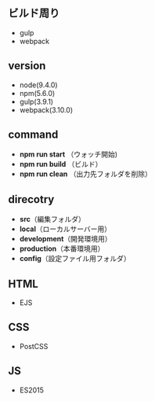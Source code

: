 ## ビルド周り
* gulp
* webpack

## version
* node(9.4.0)
* npm(5.6.0)
* gulp(3.9.1)
* webpack(3.10.0)

## command
* **npm run start** （ウォッチ開始)
* **npm run build** （ビルド）
* **npm run clean** （出力先フォルダを削除）

## direcotry
* **src**（編集フォルダ）
* **local**（ローカルサーバー用）
* **development**（開発環境用）
* **production**（本番環境用）
* **config**（設定ファイル用フォルダ）

## HTML
* EJS

## CSS
* PostCSS

## JS
* ES2015